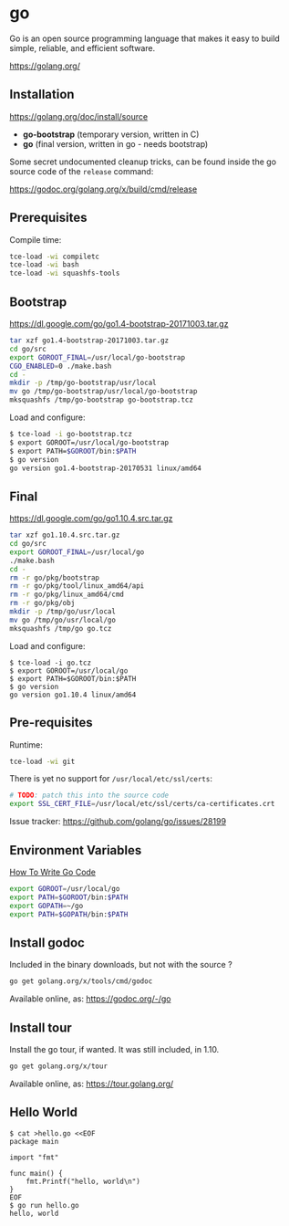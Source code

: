 # go

Go is an open source programming language that makes it easy to build simple, reliable, and efficient software.

https://golang.org/

## Installation

https://golang.org/doc/install/source

* **go-bootstrap** (temporary version, written in C)
* **go** (final version, written in go - needs bootstrap)

Some secret undocumented cleanup tricks, can be found inside the go source code of the `release` command:

https://godoc.org/golang.org/x/build/cmd/release

## Prerequisites

Compile time:

``` sh
tce-load -wi compiletc
tce-load -wi bash
tce-load -wi squashfs-tools
```

## Bootstrap

https://dl.google.com/go/go1.4-bootstrap-20171003.tar.gz

``` sh
tar xzf go1.4-bootstrap-20171003.tar.gz
cd go/src
export GOROOT_FINAL=/usr/local/go-bootstrap
CGO_ENABLED=0 ./make.bash
cd -
mkdir -p /tmp/go-bootstrap/usr/local
mv go /tmp/go-bootstrap/usr/local/go-bootstrap
mksquashfs /tmp/go-bootstrap go-bootstrap.tcz
```

Load and configure:

``` sh
$ tce-load -i go-bootstrap.tcz
$ export GOROOT=/usr/local/go-bootstrap
$ export PATH=$GOROOT/bin:$PATH
$ go version
go version go1.4-bootstrap-20170531 linux/amd64
```

## Final

https://dl.google.com/go/go1.10.4.src.tar.gz

``` sh
tar xzf go1.10.4.src.tar.gz
cd go/src
export GOROOT_FINAL=/usr/local/go
./make.bash
cd -
rm -r go/pkg/bootstrap
rm -r go/pkg/tool/linux_amd64/api
rm -r go/pkg/linux_amd64/cmd
rm -r go/pkg/obj
mkdir -p /tmp/go/usr/local
mv go /tmp/go/usr/local/go
mksquashfs /tmp/go go.tcz
```

Load and configure:

``` console
$ tce-load -i go.tcz
$ export GOROOT=/usr/local/go
$ export PATH=$GOROOT/bin:$PATH
$ go version
go version go1.10.4 linux/amd64
```

## Pre-requisites

Runtime:

``` sh
tce-load -wi git
```

There is yet no support for `/usr/local/etc/ssl/certs`:

``` sh
# TODO: patch this into the source code
export SSL_CERT_FILE=/usr/local/etc/ssl/certs/ca-certificates.crt
```

Issue tracker: https://github.com/golang/go/issues/28199

## Environment Variables

[How To Write Go Code](https://golang.org/doc/code.html)

``` sh
export GOROOT=/usr/local/go
export PATH=$GOROOT/bin:$PATH
export GOPATH=~/go
export PATH=$GOPATH/bin:$PATH
```

## Install godoc

Included in the binary downloads, but not with the source ?

``` sh
go get golang.org/x/tools/cmd/godoc
```

Available online, as: https://godoc.org/-/go

## Install tour

Install the go tour, if wanted. It was still included, in 1.10.

``` sh
go get golang.org/x/tour
```

Available online, as: https://tour.golang.org/

## Hello World

``` console
$ cat >hello.go <<EOF
package main

import "fmt"

func main() {
	fmt.Printf("hello, world\n")
}
EOF
$ go run hello.go
hello, world
```
